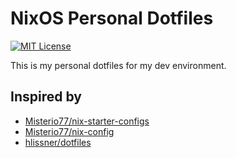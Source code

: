 # NixOS Personal Dotfiles

[![MIT License](https://img.shields.io/badge/License-MIT-green.svg)](https://choosealicense.com/licenses/mit/)

This is my personal dotfiles for my dev environment.

## Inspired by

* [Misterio77/nix-starter-configs](https://github.com/Misterio77/nix-starter-configs)
* [Misterio77/nix-config](https://github.com/Misterio77/nix-config)
* [hlissner/dotfiles](https://github.com/hlissner/dotfiles)
